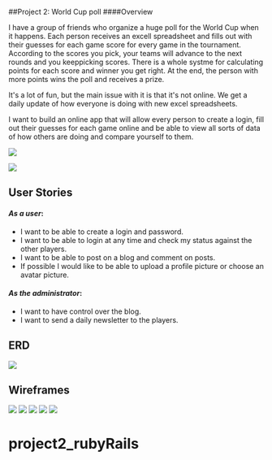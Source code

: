 ##Project 2: World Cup poll
####Overview

I have a group of friends who organize a huge poll for the World Cup when it happens. Each person receives an excell spreadsheet and fills out with their guesses for each game score for every game in the tournament. According to the scores you pick, your teams will advance to the next rounds and you keeppicking scores. There is a whole systme for calculating points for each score and winner you get right. At the end, the person with more points wins the poll and receives a prize.

It's a lot of fun, but the main issue with it is that it's not online. We get a daily update of how everyone is doing with new excel spreadsheets.

I want to build an online app that will allow every person to create a login, fill out their guesses for each game online and be able to view all sorts of data of how others are doing and compare yourself to them.

![](http://images.rapgenius.com/8799e2891c6489fe1eacc36ef729fcde.599x280x1.png)

![](http://sarma.mk/wp-content/uploads/2013/12/world-cup-brazil-schedule1.jpg)

## User Stories
#### _As a user_:
* I want to be able to create a login and password.
* I want to be able to login at any time and check my status against the other players.
* I want to be able to post on a blog and comment on posts.
* If possible I would like to be able to upload a profile picture or choose an avatar picture.

#### _As the administrator_:
* I want to have control over the blog.
* I want to send a daily newsletter to the players.

## ERD
![](https://raw.githubusercontent.com/pericles3d/project2_rubyRails/starter/public/images/ScreenShot%202015-07-27%20at%2012.33.43%20AM.png)

## Wireframes
![](https://raw.githubusercontent.com/pericles3d/project2_rubyRails/starter/public/images/IMG_3279.JPG)
![](https://raw.githubusercontent.com/pericles3d/project2_rubyRails/starter/public/images/IMG_3280.JPG)
![](https://raw.githubusercontent.com/pericles3d/project2_rubyRails/starter/public/images/IMG_3276.JPG)
![](https://raw.githubusercontent.com/pericles3d/project2_rubyRails/starter/public/images/IMG_3277.JPG)
![](https://raw.githubusercontent.com/pericles3d/project2_rubyRails/starter/public/images/IMG_3278.JPG)


# project2_rubyRails
